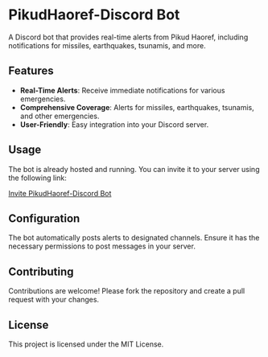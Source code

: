# PikudHaoref-Discord Bot

A Discord bot that provides real-time alerts from Pikud Haoref, including notifications for missiles, earthquakes, tsunamis, and more.

## Features

- **Real-Time Alerts**: Receive immediate notifications for various emergencies.
- **Comprehensive Coverage**: Alerts for missiles, earthquakes, tsunamis, and other emergencies.
- **User-Friendly**: Easy integration into your Discord server.

## Usage

The bot is already hosted and running. You can invite it to your server using the following link:

[Invite PikudHaoref-Discord Bot](https://discord.com/oauth2/authorize?client_id=1243267756900749422&permissions=8&scope=bot+applications.commands)

## Configuration

The bot automatically posts alerts to designated channels. Ensure it has the necessary permissions to post messages in your server.

## Contributing

Contributions are welcome! Please fork the repository and create a pull request with your changes.

## License

This project is licensed under the MIT License.